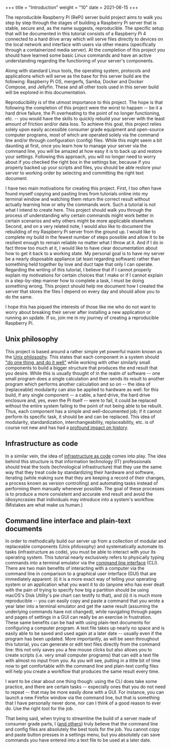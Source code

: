 +++
title = "Introduction"
weight = "10"
date = 2021-06-15
+++

The reproducible Raspberry Pi (RePi) server build project aims to walk you step by step through the stages of building a Raspberry Pi server that is stable, secure and, as the name suggests, reproducible.
The specific setup that will be documented in this tutorial consists of a Raspberry Pi 4 connected to a hard drive array which will serve files directly to devices on the local network and interface with users via other means (specifically through a containerized media server).
At the completion of this project you should have learned some basic Linux commands and have an active understanding regarding the functioning of your server's components.

Along with standard Linux tools, the operating system, protocols and applications which will serve as the base for this server build are the following: Raspberry Pi OS, mergerfs, Samba, Docker and Docker Compose, and Jellyfin.
These and all other tools used in this server build will be explored in this documentation.

Reproducibility is of the utmost importance to this project.
The hope is that following the completion of this project were the worst to happen -- be it a hard drive failure, the Pi overheating to the point of no longer functioning, etc. -- you would have the skills to quickly rebuild your server with the least amount of friction and/or data loss.
To achieve this goal, this project relies solely upon easily accessible consumer grade equipment and open-source computer programs, most of which are operated solely via the command line and/or through configuration (config) files.
While this might seem a bit daunting at first, once you learn how to manage your server via the command line, you will be amazed at how easy it is to back up and restore your settings.
Following this approach, you will no longer need to worry about if you checked the right box in the settings bar, because if you properly backed up your scripts and files, you should be able restore your server to working order by selecting and committing the right text document.

I have two main motivations for creating this project.
First, I too often have found myself copying and pasting lines from tutorials online into my terminal window and watching them return the correct result without actually learning how or why the commands work.
Such a tutorial is not what I intend to create here.
This project should walk you through the process of understanding why certain commands might work better in certain scenarios and why others might be more applicable elsewhere.
Second, and on a very related note, I would also like to document the rebuilding of my Raspberry Pi server from the ground up.
I would like to complete my build in the fewest number of steps possible and allow it to be resilient enough to remain reliable no matter what I throw at it.
And if I do in fact throw too much at it, I would like to have clear documentation about how to get it back to a working state.
My personal goal is to have my server be a nearly disposable appliance (at least regarding software) rather than something held together by love and duct tape that only I can operate.
Regarding the writing of this tutorial, I believe that if I cannot properly explain my motivations for certain choices that I make or if I cannot explain in a step-by-step manner how to complete a task, I must be doing something wrong.
This project should help me document how I created the server that stores the files I depend on every day and should allow you to do the same.

I hope this has piqued the interests of those like me who do not want to worry about breaking their server after installing a new application or running an update.
If so, join me in my journey of creating a reproducible Raspberry Pi.

## Unix philosophy
This project is based around a rather simple yet powerful maxim known as the [Unix philosophy](https://en.wikipedia.org/wiki/Unix_philosophy).
This states that each component in a system should ["do one thing, and do it well"](https://en.wikipedia.org/wiki/Unix_philosophy#Do_One_Thing_and_Do_It_Well) while working with other similarly small components to build a bigger structure that produces the end result that you desire.
While this is usually thought of in the realm of software -- one small program does a single calculation and then sends its result to another program which performs another calculation and so on -- the idea of (replaceable) modularity can also be applied to hardware as well: for this build, if any single component -- a cable, a hard drive, the hard drive enclosure and, yes, even the Pi itself -- were to fail, it could be replaced without the entire system failing to the point of not being able to be rebuilt.
Thus, each component has a simple and well-documented job; if it cannot perform its specific task, it should be and can be replaced.
This idea of modularity, standardization, interchangeability, replaceability, etc. is of course not new and has had a [profound impact on history](https://en.wikipedia.org/wiki/Interchangeable_parts).

## Infrastructure as code
In a similar vein, the idea of [infrastructure as code](https://en.wikipedia.org/wiki/Infrastructure_as_code) comes into play.
The idea behind this structure is that information technology (IT) professionals should treat the tools (technological infrastructure) that they use the same way that they treat code by standardizing their hardware and software, iterating (while making sure that they are keeping a record of their changes, a process known as version controlling) and automating tasks instead of performing them manually whenever possible.
The goal of these processes is to produce a more consistent and accurate end result and avoid the idiosyncrasies that individuals may introduce into a system's workflow.
(Mistakes are what make us human.)

## Command line interface and plain-text documents
In order to methodically build our server up from a collection of modular and replaceable components (Unix philosophy) and systematically automate its tasks (infrastructure as code), you must be able to interact with your its operating system.
This tutorial nearly exclusively refers to physically typing commands into a terminal emulator via the [command line interface](https://en.wikipedia.org/wiki/Command-line_interface) (CLI).
There are two main benefits of interacting with a computer via the command line in comparison to a graphical user interface (GUI) that are immediately apparent: (i) it is a more exact way of telling your operating system or an application what you want it to do (anyone who has ever dealt with the pain of trying to specify how big a partition should be using macOS's Disk Utility's pie chart can testify to that), and (ii) it is much more reproducible -- you can easily copy and paste a command that you wrote a year later into a terminal emulator and get the same result (assuming the underlying commands have not changed), while navigating through pages and pages of settings in a GUI can really be an exercise in frustration.
These same benefits can be had with using plain-text documents for configuring a computer program.
A text file takes up nearly no space and is easily able to be saved and used again at a later date -- usually even if the program has been updated.
More importantly, as will be seen throughout this tutorial, you can generate or edit text files directly from the command line: this not only saves you a few mouse clicks but also allows you to create scripts (i.e. very small computer programs) that can edit a text file with almost no input from you.
As you will see, putting in a little bit of time now to get comfortable with the command line and plain-text config files will help you create a workflow that produces the same result every time.

I want to be clear about one thing though: using the CLI does take some practice, and there are certain tasks -- especially ones that you do not need to repeat -- that may be more easily done with a GUI.
For instance, you can launch a new Firefox window via the command line, but that is something that I have personally never done, nor can I think of a good reason to ever do.
Use the right tool for the job.

That being said, when trying to streamline the build of a server made of consumer grade parts, I ([and others](https://medium.com/linuxforeveryone/the-real-reason-linux-users-love-the-command-line-e8043f583028)) truly believe that the command line and config files are absolutely the best tools for the job.
You cannot copy and paste button presses in a settings menu, but you absolutely can save commands you have entered into a text file to be used at a later date.